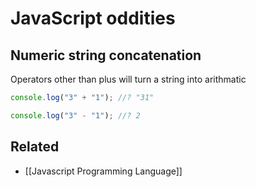 # JavaScript oddities

## Numeric string concatenation 

Operators other than plus will turn a string into arithmatic
```javascript
console.log("3" + "1"); //? "31"

console.log("3" - "1"); //? 2
```

## Related
- [[Javascript Programming Language]]
